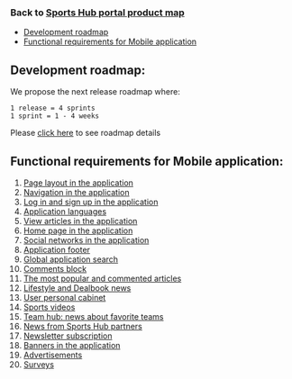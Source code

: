 ### Back to [Sports Hub portal product map](../../)

- [Development roadmap](#development-roadmap)
- [Functional requirements for Mobile application](#functional-requirements-for-mobile-application)

## Development roadmap:

We propose the next release roadmap where:

    1 release = 4 sprints
    1 sprint = 1 - 4 weeks

Please [click here](https://docs.google.com/spreadsheets/d/1FGr5xKmmvYVBvGZDizURiUfLX6oDd3LUTettR0hlZ_k/edit?usp=sharing) to see roadmap details

## Functional requirements for Mobile application:

1. [Page layout in the application](/sports_hub_portal/mobile_application_features/project_layout/)
2. [Navigation in the application](/sports_hub_portal/mobile_application_features/navigation/)
3. [Log in and sign up in the application](/sports_hub_portal/mobile_application_features/log_in_and_sign_up/)
4. [Application languages](/sports_hub_portal/mobile_application_features/application_languages/)
5. [View articles in the application](/sports_hub_portal/mobile_application_features/articles_view/)
6. [Home page in the application](/sports_hub_portal/mobile_application_features/home_page/)
7. [Social networks in the application](/sports_hub_portal/mobile_application_features/social_networks/)
8. [Application footer](/sports_hub_portal/mobile_application_features/application_footer/)
9. [Global application search](/sports_hub_portal/mobile_application_features/global_application_search/)
10. [Comments block](/sports_hub_portal/mobile_application_features/comments/)
11. [The most popular and commented articles](/sports_hub_portal/mobile_application_features/most_popular_and_commented/)
12. [Lifestyle and Dealbook news](/sports_hub_portal/mobile_application_features/lifestyle_dealbook_news/)
13. [User personal cabinet](/sports_hub_portal/mobile_application_features/user_profile_update/)
14. [Sports videos](/sports_hub_portal/mobile_application_features/video_page/)
15. [Team hub: news about favorite teams](/sports_hub_portal/mobile_application_features/team_hub/)
16. [News from Sports Hub partners](/sports_hub_portal/mobile_application_features/news_partners/)
17. [Newsletter subscription](/sports_hub_portal/mobile_application_features/newsletter_email/)
18. [Banners in the application](/sports_hub_portal/mobile_application_features/banners/)
19. [Advertisements](/sports_hub_portal/mobile_application_features/advertisements/)
20. [Surveys](/sports_hub_portal/mobile_application_features/surveys/)
